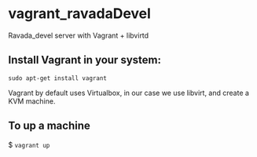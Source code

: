 # vagrant_ravadaDevel
Ravada_devel server with Vagrant + libvirtd

## Install Vagrant in your system:

<code>sudo apt-get install vagrant</code>

Vagrant by default uses Virtualbox, in our case we use libvirt, and create a KVM machine.

## To up a machine
$ <code>vagrant up</code>
